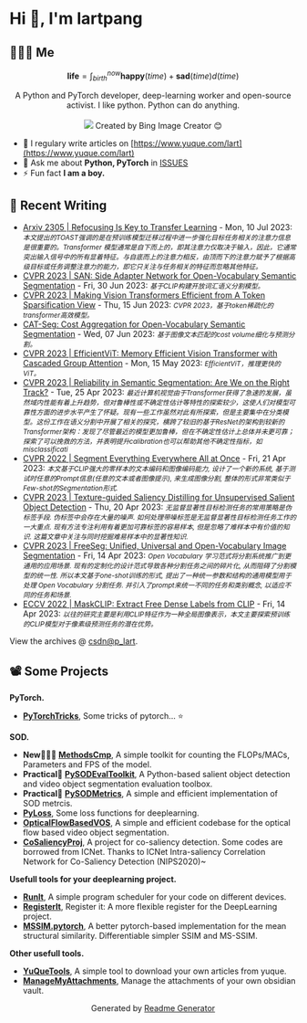 # Hi 👋, I'm lartpang

## 🧑‍🤝‍🧑 Me

$$
\textbf{life} = \int_{birth}^{now} \mathbf{happy}(time) + \mathbf{sad}(time) d(time)
$$

<p align="center">
  A Python and PyTorch developer, deep-learning worker and open-source activist. I like python. Python can do anything.<br /><br />   
  <img src="https://github.com/lartpang/lartpang/assets/26847524/f040fb47-f59c-4708-aacb-7ab4e7389bc3" />  
  Created by Bing Image Creator 😊
</p>

- 📝 I regulary write articles on [https://www.yuque.com/lart](https://www.yuque.com/lart)
- 💬 Ask me about **Python, PyTorch** in [ISSUES](https://github.com/lartpang/lartpang/issues)
- ⚡ Fun fact **I am a boy.**

## 📝 Recent Writing

<!-- writing starts -->
* [Arxiv 2305 | Refocusing Is Key to Transfer Learning](https://blog.csdn.net/P_LarT/article/details/131645601) - Mon, 10 Jul 2023: <small>*本文提出的TOAST强调的是在预训练模型迁移过程中进一步强化目标任务相关的注意力信息是很重要的。Transformer 模型通常是自下而上的，即其注意力仅取决于输入，因此，它通常突出输入信号中的所有显着特征。与自底而上的注意力相反，由顶而下的注意力赋予了根据高级目标或任务调整注意力的能力，即它只关注与任务相关的特征而忽略其他特征。*</small>
* [CVPR 2023 | SAN: Side Adapter Network for Open-Vocabulary Semantic Segmentation](https://blog.csdn.net/P_LarT/article/details/131473097) - Fri, 30 Jun 2023: <small>*基于CLIP构建开放词汇语义分割模型。*</small>
* [CVPR 2023 | Making Vision Transformers Efficient from A Token Sparsification View](https://blog.csdn.net/P_LarT/article/details/131226411) - Thu, 15 Jun 2023: <small>*CVPR 2023，基于token稀疏化的transformer高效模型。*</small>
* [CAT-Seg: Cost Aggregation for Open-Vocabulary Semantic Segmentation](https://blog.csdn.net/P_LarT/article/details/131083586) - Wed, 07 Jun 2023: <small>*基于图像文本匹配的cost volume细化与预测分割。*</small>
* [CVPR 2023 | EfficientViT: Memory Efficient Vision Transformer with Cascaded Group Attention](https://blog.csdn.net/P_LarT/article/details/130687567) - Mon, 15 May 2023: <small>*EfficientViT，推理更快的ViT。*</small>
* [CVPR 2023 | Reliability in Semantic Segmentation: Are We on the Right Track?](https://blog.csdn.net/P_LarT/article/details/130368801) - Tue, 25 Apr 2023: <small>*最近计算机视觉由于Transformer获得了急速的发展，虽然域内性能有着上升趋势，但对鲁棒性或不确定性估计等特性的探索较少，这使人们对模型可靠性方面的进步水平产生了怀疑。现有一些工作虽然对此有所探索，但是主要集中在分类模型。这份工作在语义分割中开展了相关的探究，横跨了较旧的基于ResNet的架构到较新的Transformer架构：发现了尽管最近的模型更加鲁棒，但在不确定性估计上总体并未更可靠；探索了可以挽救的方法，并表明提升calibration也可以帮助其他不确定性指标，如misclassificati*</small>
* [CVPR 2022 | Segment Everything Everywhere All at Once](https://blog.csdn.net/P_LarT/article/details/130298712) - Fri, 21 Apr 2023: <small>*本文基于CLIP强大的零样本的文本编码和图像编码能力, 设计了一个新的系统, 基于测试时任意的Prompt信息(任意的文本或者图像提示), 来生成图像分割, 整体的形式非常类似于Few-shot的Segmentation形式.*</small>
* [CVPR 2023 | Texture-guided Saliency Distilling for Unsupervised Salient Object Detection](https://blog.csdn.net/P_LarT/article/details/130269082) - Thu, 20 Apr 2023: <small>*无监督显著性目标检测任务的常用策略是伪标签手段. 伪标签中会存在大量的噪声. 如何处理带噪标签是无监督显著性目标检测任务工作的一大重点. 现有方法专注利用有着更加可靠标签的容易样本, 但是忽略了难样本中有价值的知识. 这篇文章中关注与同时挖掘难易样本中的显著性知识.*</small>
* [CVPR 2023 | FreeSeg: Unified, Universal and Open-Vocabulary Image Segmentation](https://blog.csdn.net/P_LarT/article/details/130158346) - Fri, 14 Apr 2023: <small>*Open Vocabulary 学习范式将分割系统推广到更通用的应用场景. 现有的定制化的设计范式导致各种分割任务之间的碎片化, 从而阻碍了分割模型的统一性.
所以本文基于one-shot训练的形式, 提出了一种统一参数和结构的通用模型用于处理 Open Vocabulary 分割任务.
并引入了prompt来统一不同的任务和类别概念, 以适应不同的任务和场景.*</small>
* [ECCV 2022 | MaskCLIP: Extract Free Dense Labels from CLIP](https://blog.csdn.net/P_LarT/article/details/130157634) - Fri, 14 Apr 2023: <small>*以往的研究主要是利用CLIP特征作为一种全局图像表示，本文主要探索预训练的CLIP模型对于像素级预测任务的潜在优势。*</small>
<!-- writing ends -->

View the archives @ [csdn@p_lart](https://blog.csdn.net/p_lart).

## 📽️ Some Projects

**PyTorch.**
* [**PyTorchTricks**](https://github.com/lartpang/PyTorchTricks), Some tricks of pytorch… :star:

**SOD.**
* **New:rocket::rocket::rocket:** [**MethodsCmp**](https://github.com/lartpang/MethodsCmp), A simple toolkit for counting the FLOPs/MACs, Parameters and FPS of the model.
* **Practical:wrench:** [**PySODEvalToolkit**](https://github.com/lartpang/PySODEvalToolkit), A Python-based salient object detection and video object segmentation evaluation toolbox.
* **Practical:wrench:** [**PySODMetrics**](https://github.com/lartpang/PySODMetrics), A simple and efficient implementation of SOD metrcis.
* [**PyLoss**](https://github.com/lartpang/PyLoss), Some loss functions for deeplearning.
* [**OpticalFlowBasedVOS**](https://github.com/lartpang/OpticalFlowBasedVOS), A simple and efficient codebase for the optical flow based video object segmentation.
* [**CoSaliencyProj**](https://github.com/lartpang/CoSaliencyProj), A project for co-saliency detection. Some codes are borrowed from ICNet. Thanks to ICNet Intra-saliency Correlation Network for Co-Saliency Detection (NIPS2020)~

**Usefull tools for your deeplearning project.**
* [**RunIt**](https://github.com/lartpang/RunIt), A simple program scheduler for your code on different devices.
* [**RegisterIt**](https://github.com/lartpang/RegisterIt), Register it: A more flexible register for the DeepLearning project.
* [**MSSIM.pytorch**](https://github.com/lartpang/MSSIM.pytorch), A better pytorch-based implementation for the mean structural similarity. Differentiable simpler SSIM and MS-SSIM.

**Other usefull tools.**
* [**YuQueTools**](https://github.com/lartpang/YuQueTools), A simple tool to download your own articles from yuque.
* [**ManageMyAttachments**](https://github.com/lartpang/ManageMyAttachments), Manage the attachments of your own obsidian vault.

<p align="center">Generated by <a href="https://rahuldkjain.github.io/gh-profile-readme-generator/" alt="generator">Readme Generator</a></p>
